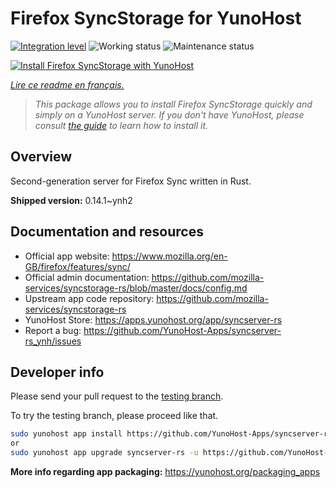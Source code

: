<!--
N.B.: This README was automatically generated by https://github.com/YunoHost/apps/tree/master/tools/README-generator
It shall NOT be edited by hand.
-->

# Firefox SyncStorage for YunoHost

[![Integration level](https://dash.yunohost.org/integration/syncserver-rs.svg)](https://dash.yunohost.org/appci/app/syncserver-rs) ![Working status](https://ci-apps.yunohost.org/ci/badges/syncserver-rs.status.svg) ![Maintenance status](https://ci-apps.yunohost.org/ci/badges/syncserver-rs.maintain.svg)

[![Install Firefox SyncStorage with YunoHost](https://install-app.yunohost.org/install-with-yunohost.svg)](https://install-app.yunohost.org/?app=syncserver-rs)

*[Lire ce readme en français.](./README_fr.md)*

> *This package allows you to install Firefox SyncStorage quickly and simply on a YunoHost server.
If you don't have YunoHost, please consult [the guide](https://yunohost.org/#/install) to learn how to install it.*

## Overview

Second-generation server for Firefox Sync written in Rust.


**Shipped version:** 0.14.1~ynh2
## Documentation and resources

* Official app website: <https://www.mozilla.org/en-GB/firefox/features/sync/>
* Official admin documentation: <https://github.com/mozilla-services/syncstorage-rs/blob/master/docs/config.md>
* Upstream app code repository: <https://github.com/mozilla-services/syncstorage-rs>
* YunoHost Store: <https://apps.yunohost.org/app/syncserver-rs>
* Report a bug: <https://github.com/YunoHost-Apps/syncserver-rs_ynh/issues>

## Developer info

Please send your pull request to the [testing branch](https://github.com/YunoHost-Apps/syncserver-rs_ynh/tree/testing).

To try the testing branch, please proceed like that.

``` bash
sudo yunohost app install https://github.com/YunoHost-Apps/syncserver-rs_ynh/tree/testing --debug
or
sudo yunohost app upgrade syncserver-rs -u https://github.com/YunoHost-Apps/syncserver-rs_ynh/tree/testing --debug
```

**More info regarding app packaging:** <https://yunohost.org/packaging_apps>
